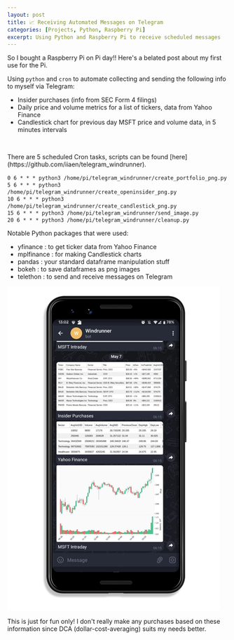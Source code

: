 ```yaml
---
layout: post
title: 📈 Receiving Automated Messages on Telegram
categories: [Projects, Python, Raspberry Pi]
excerpt: Using Python and Raspberry Pi to receive scheduled messages
---
```


So I bought a Raspberry Pi on Pi day!! Here's a belated post about my first use for the Pi.  

Using `python` and `cron` to automate collecting and sending the following info to myself via Telegram:
- Insider purchases (info from SEC Form 4 filings)
- Daily price and volume metrics for a list of tickers, data from Yahoo Finance  
- Candlestick chart for previous day MSFT price and volume data, in 5 minutes intervals  

<p>&nbsp;</p>
There are 5 scheduled Cron tasks, scripts can be found [here](https://github.com/iiaen/telegram_windrunner).  
  
```
0 6 * * * python3 /home/pi/telegram_windrunner/create_portfolio_png.py
5 6 * * * python3 /home/pi/telegram_windrunner/create_openinsider_png.py
10 6 * * * python3 /home/pi/telegram_windrunner/create_candlestick_png.py
15 6 * * * python3 /home/pi/telegram_windrunner/send_image.py
20 6 * * * python3 /home/pi/telegram_windrunner/cleanup.py
```  
 
Notable Python packages that were used:
- yfinance : to get ticker data from Yahoo Finance
- mplfinance : for making Candlestick charts
- pandas : your standard dataframe manipulation stuff
- bokeh : to save dataframes as png images
- telethon : to send and receive messages on Telegram
  
  
![Alt text](https://raw.githubusercontent.com/iiaen/iiaen.github.io/master/images/post_images/WindrunnerMockup65.png "Mockup")    
  
 This is just for fun only! I don't really make any purchases based on these information since DCA (dollar-cost-averaging) suits my needs better. 
  
